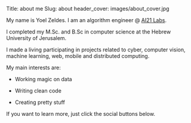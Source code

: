 Title: about me
Slug: about
header_cover: images/about_cover.jpg

My name is Yoel Zeldes. I am an algorithm engineer @ [AI21 Labs](https://www.ai21.com).

I completed my M.Sc. and B.Sc in computer science at the Hebrew University of Jerusalem.

I made a living participating in projects related to cyber, computer vision, machine learning, web, mobile and distributed computing.

My main interests are:

* Working magic on data

* Writing clean code

* Creating pretty stuff

If you want to learn more, just click the social buttons below.

